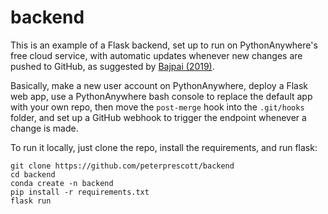 # backend

This is an example of a Flask backend, set up to run on PythonAnywhere's
free cloud service, with automatic updates whenever new changes are
pushed to GitHub, as suggested by [Bajpai
(2019)](https://medium.com/@aadibajpai/deploying-to-pythonanywhere-via-github-6f967956e664).

Basically, make a new user account on PythonAnywhere, deploy a Flask web
app, use a PythonAnywhere bash console to replace the default app with
your own repo, then move the `post-merge` hook into the `.git/hooks`
folder, and set up a GitHub webhook to trigger the endpoint whenever a
change is made.

To run it locally, just clone the repo, install the requirements, and
run flask:

```
git clone https://github.com/peterprescott/backend
cd backend
conda create -n backend
pip install -r requirements.txt
flask run
```
